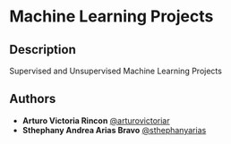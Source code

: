 # Machine Learning Projects

## Description

Supervised and Unsupervised Machine Learning Projects

## Authors

* **Arturo Victoria Rincon** [@arturovictoriar](https://github.com/arturovictoriar)
* **Sthephany Andrea Arias Bravo** [@sthephanyarias](https://github.com/sthephanyarias)
